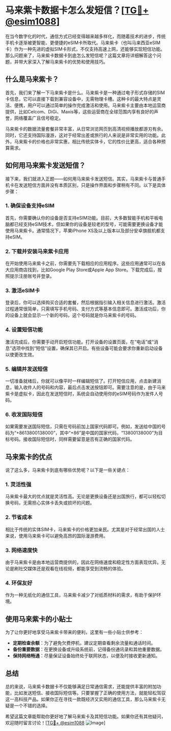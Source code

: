 # 马来紫卡数据卡怎么发短信？[[TG💪+ @esim1088](https://t.me/s/esim1088)]

在当今数字化的时代，通信方式已经变得越来越多样化，而随着技术的进步，传统手机卡逐渐被更智能、更便捷的eSIM卡所取代。马来紫卡（也叫马来西亚eSIM卡）作为一种先进的虚拟SIM卡形式，不仅支持高速上网，还能够实现短信功能。那么问题来了，马来紫卡数据卡到底怎么发短信呢？这篇文章将详细解答这个问题，并带大家深入了解马来紫卡的优势和使用技巧。

## 什么是马来紫卡？

首先，我们来了解一下马来紫卡是什么。马来紫卡是一种通过电子形式存储的SIM卡信息，它可以直接下载到兼容设备中，无需物理卡槽。这种卡的最大特点是灵活、便携，用户可以通过简单的操作完成激活和使用。马来紫卡主要由本地运营商提供，比如Celcom、DiGi、Maxis等，这些运营商在全球范围内享有良好的声誉，网络覆盖广且信号稳定。

马来紫卡的数据流量套餐非常丰富，从日常浏览网页到高清视频播放都游刃有余。同时，它还支持国际漫游，这对于经常出差或旅行的人来说是非常实用的功能。此外，马来紫卡的价格也非常实惠，相比传统实体卡，它的性价比更高，适合各种预算需求。

## 如何用马来紫卡发送短信？

接下来，我们就进入正题——如何用马来紫卡发送短信。其实，马来紫卡与普通手机卡在发送短信方面并没有本质区别，只是操作界面和步骤稍有不同。以下是具体步骤：

### 1. 确保设备支持eSIM

首先，你需要确认你的设备是否支持eSIM功能。目前，大多数智能手机和平板电脑都已经支持eSIM技术，但如果你的设备是较老的型号，可能需要更换设备才能使用马来紫卡。通常情况下，苹果iPhone XS及以上版本以及部分安卓旗舰机都支持eSIM。

### 2. 下载并安装马来紫卡应用

在开始使用马来紫卡之前，你需要先下载相应的应用程序。这些应用通常可以在各大应用商店找到，比如Google Play Store或Apple App Store。下载完成后，按照提示注册账号并登录。

### 3. 激活eSIM卡

登录后，你可以选择购买合适的套餐，然后根据指引输入相关信息进行激活。激活过程通常很简单，只需填写手机号码、支付方式等基本信息即可。激活成功后，你的设备上就会显示一个新的号码，这个号码就是你马来紫卡的号码。

### 4. 设置短信功能

激活完成后，你需要手动开启短信功能。打开设备的设置页面，在“电话”或“消息”选项中找到“短信”设置，确保其已开启。有些设备可能会要求你重新启动设备以使更改生效。

### 5. 编辑并发送短信

一切准备就绪后，你就可以像平时一样编辑短信了。打开短信应用，点击新建消息，输入收件人的号码和内容，最后点击发送按钮即可。需要注意的是，由于马来紫卡是虚拟卡，因此在发送短信时，系统会自动使用你的eSIM号码作为发件人号码。

### 6. 收发国际短信

如果需要发送国际短信，只需在号码前加上国家代码即可。例如，发送给中国的号码为“+8613800138000”，其中“+86”是中国的国家代码，“13800138000”为目标号码。接收国际短信时，同样需要留意是否有正确的国家代码。

## 马来紫卡的优点

说了这么多，马来紫卡到底有哪些优势呢？以下是一些关键点：

### 1. 灵活性强

马来紫卡最大的优点就是灵活性高。无论是更换设备还是出国旅行，都可以轻松切换号码，无需担心实体卡丢失或损坏的问题。

### 2. 节省成本

相比于传统的实体SIM卡，马来紫卡的价格更加亲民。尤其是对于经常出国的人士来说，使用马来紫卡可以避免高昂的国际漫游费用。

### 3. 网络速度快

由于马来紫卡是由本地运营商提供的，因此在网络速度和稳定性方面表现优异。无论是刷社交媒体还是观看在线视频，都能享受到流畅的体验。

### 4. 环保友好

作为一种无纸化的通信工具，马来紫卡减少了对纸质材料的需求，有助于保护环境。

## 使用马来紫卡的小贴士

为了让你更好地享受马来紫卡带来的便利，这里有一些小贴士供参考：

- **定期检查余额**：为了避免欠费停机，建议定期查看剩余流量和通话时间。
- **备份重要数据**：在更换设备或升级系统前，记得备份通讯录和其他重要数据。
- **保持网络畅通**：尽量保证设备始终处于联网状态，以便及时接收更新通知。

## 总结

总的来说，马来紫卡数据卡不仅能够满足日常通信需求，还能提供丰富的附加功能，比如发送短信、接收国际短信等。只要掌握了正确的使用方法，就能轻松驾驭这一高科技产品。如果你正在寻找一款既经济又实用的通信工具，那么马来紫卡无疑是一个不错的选择。

希望这篇文章能帮助你更好地了解马来紫卡及其短信功能。如果你还有其他疑问，欢迎随时留言讨论！[[TG💪+ @esim1088](https://t.me/s/esim1088) ![Image](https://i.postimg.cc/4NQfJmqS/Snipaste-2025-05-13-00-14-12.png)]